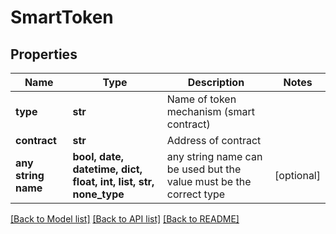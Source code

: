 # SmartToken


## Properties
Name | Type | Description | Notes
------------ | ------------- | ------------- | -------------
**type** | **str** | Name of token mechanism (smart contract) | 
**contract** | **str** | Address of contract | 
**any string name** | **bool, date, datetime, dict, float, int, list, str, none_type** | any string name can be used but the value must be the correct type | [optional]

[[Back to Model list]](../README.md#documentation-for-models) [[Back to API list]](../README.md#documentation-for-api-endpoints) [[Back to README]](../README.md)



